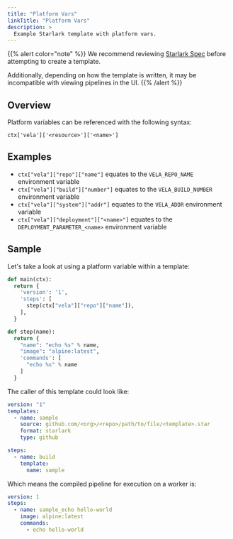 ```yaml
---
title: "Platform Vars"
linkTitle: "Platform Vars"
description: >
  Example Starlark template with platform vars.
---
```


{{% alert color="note" %}}
We recommend reviewing [Starlark Spec](https://github.com/bazelbuild/starlark/blob/master/spec.md) before attempting to create a template.

Additionally, depending on how the template is written, it may be incompatible with viewing pipelines in the UI.
{{% /alert %}}

## Overview

Platform variables can be referenced with the following syntax:

`ctx['vela']['<resource>']['<name>']`

## Examples

- `ctx["vela"]["repo"]["name"]` equates to the `VELA_REPO_NAME` environment variable
- `ctx["vela"]["build"]["number"]` equates to the `VELA_BUILD_NUMBER` environment variable
- `ctx["vela"]["system"]["addr"]` equates to the `VELA_ADDR` environment variable
- `ctx["vela"]["deployment"]["<name>"]` equates to the `DEPLOYMENT_PARAMETER_<name>` environment variable

## Sample

Let's take a look at using a platform variable within a template:

```python
def main(ctx):
  return {
    'version': '1',
    'steps': [
      step(ctx["vela"]["repo"]["name"]),
    ],
  }

def step(name):
  return {
    "name": "echo %s" % name,
    "image": "alpine:latest",
    'commands': [
      "echo %s" % name
    ]
  }
```

The caller of this template could look like:

```yaml
version: "1"
templates:
  - name: sample
    source: github.com/<org>/<repo>/path/to/file/<template>.star
    format: starlark
    type: github

steps:
  - name: build
    template:
      name: sample
```

Which means the compiled pipeline for execution on a worker is:

```yaml
version: 1
steps:
  - name: sample_echo hello-world
    image: alpine:latest
    commands:
      - echo hello-world
```
